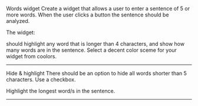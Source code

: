 Words widget
Create a widget that allows a user to enter a sentence of 5 or more words. When the user clicks a button the sentence should be analyzed.

The widget:

should highlight any word that is longer than 4 characters,
and show how many words are in the sentence.
Select a decent color sceme for your widget from coolors.

------------------------------------------------

Hide & highlight
There should be an option to hide all words shorter than 5 characters. Use a checkbox.

Highlight the longest word/s in the sentence.

-------------------------------------------------------------------------------

